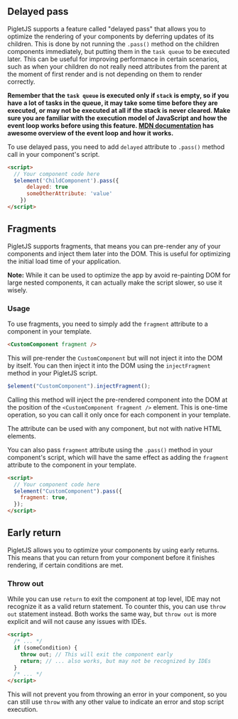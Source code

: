 ## Delayed pass

<p id="top" style="position: absolute; top: -50px"></p>

PigletJS supports a feature called "delayed pass" that allows you to optimize the rendering of your components by deferring updates of its children.
This is done by not running the `.pass()` method on the children components immediately, but putting them in the `task queue` to be executed later.
This can be useful for improving performance in certain scenarios,
such as when your children do not really need attributes from the parent at the moment of first render and is not depending on them to render correctly.

**Remember that the `task queue` is executed only if `stack` is empty, so if you have a lot of tasks in the queue,
it may take some time before they are executed, or may not be executed at all if the stack is never cleared.
Make sure you are familiar with the execution model of JavaScript and how the event loop works before using this feature.
[MDN documentation](https://developer.mozilla.org/en-US/docs/Web/JavaScript/Reference/Execution_model) has awesome overview of the event loop and how it works.**

To use delayed pass, you need to add `delayed` attribute to `.pass()` method call in your component's script.

```html
<script>
  // Your component code here
  $element('ChildComponent').pass({
      delayed: true
      someOtherAttribute: 'value'
    })
</script>
```

## Fragments

PigletJS supports fragments, that means you can pre-render any of your components and inject them later into the DOM.
This is useful for optimizing the initial load time of your application.

**Note:** While it can be used to optimize the app by avoid re-painting DOM for large nested components, it can actually make the script slower, so use it wisely.

### Usage

To use fragments, you need to simply add the `fragment` attribute to a component in your template.

```html
<CustomComponent fragment />
```

This will pre-render the `CustomComponent` but will not inject it into the DOM by itself.
You can then inject it into the DOM using the `injectFragment` method in your PigletJS script.

```javascript
$element("CustomComponent").injectFragment();
```

Calling this method will inject the pre-rendered component into the DOM at the position of the `<CustomComponent fragment />` element.
This is one-time operation, so you can call it only once for each component in your template.

The attribute can be used with any component, but not with native HTML elements.

You can also pass `fragment` attribute using the `.pass()` method in your component's script, which will have the same effect as adding the `fragment` attribute to the component in your template.

```html
<script>
  // Your component code here
  $element("CustomComponent").pass({
    fragment: true,
  });
</script>
```

## Early return

PigletJS allows you to optimize your components by using early returns.
This means that you can return from your component before it finishes rendering, if certain conditions are met.

### Throw out

While you can use `return` to exit the component at top level, IDE may not recognize it as a valid return statement.
To counter this, you can use `throw out` statement instead.
Both works the same way, but `throw out` is more explicit and will not cause any issues with IDEs.

```html
<script>
  /* ... */
  if (someCondition) {
    throw out; // This will exit the component early
    return; // ... also works, but may not be recognized by IDEs
  }
  /* ... */
</script>
```

This will not prevent you from throwing an error in your component, so you can still use `throw` with any other value to indicate an error and stop script execution.
